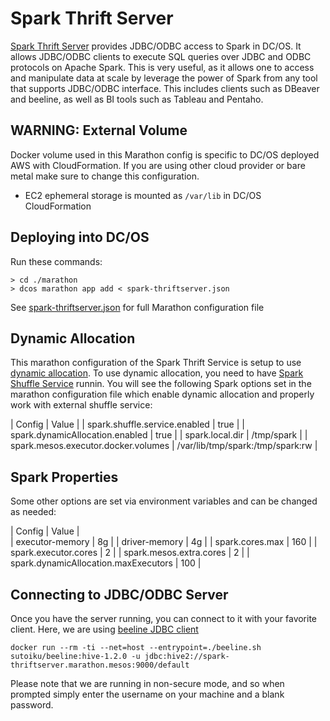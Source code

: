 # Spark Thrift Server

[Spark Thrift Server](http://spark.apache.org/docs/latest/sql-programming-guide.html#running-the-thrift-jdbcodbc-server) provides JDBC/ODBC access to Spark in DC/OS. 
It allows JDBC/ODBC clients to execute SQL queries over JDBC and ODBC protocols on Apache Spark. 
This is very useful, as it allows one to access and manipulate data at scale by leverage the power of Spark from any tool that supports JDBC/ODBC interface.
This includes clients such as DBeaver and beeline, as well as BI tools such as Tableau and Pentaho.

## WARNING: External Volume

Docker volume used in this Marathon config is specific to DC/OS deployed AWS with CloudFormation. 
If you are using other cloud provider or bare metal make sure to change this configuration.

* EC2 ephemeral storage is mounted as `/var/lib` in DC/OS CloudFormation

## Deploying into DC/OS

Run these commands:

```
> cd ./marathon
> dcos marathon app add < spark-thriftserver.json
```

See [spark-thriftserver.json](https://github.com/NBCUAS/dcos-spark-thrift-server/blob/master/marathon/spark-thriftserver.json)
for full Marathon configuration file

## Dynamic Allocation

This marathon configuration of the Spark Thrift Service is setup to use 
[dynamic allocation](http://spark.apache.org/docs/latest/configuration.html#dynamic-allocation). 
To use dynamic allocation, you need to have [Spark Shuffle Service](https://github.com/NBCUAS/dcos-spark-shuffle-service) runnin. 
You will see the following Spark options set in the marathon configuration file which enable dynamic allocation and properly work with external shuffle service:

| Config                                | Value |
| spark.shuffle.service.enabled         | true  |
| spark.dynamicAllocation.enabled       | true  |
| spark.local.dir	                    | /tmp/spark |
| spark.mesos.executor.docker.volumes	| /var/lib/tmp/spark:/tmp/spark:rw |

## Spark Properties

Some other options are set via environment variables and can be changed as needed:

| Config                                | Value |      
| executor-memory                       | 8g    |
| driver-memory                         | 4g    |
| spark.cores.max                       | 160   |
| spark.executor.cores                  | 2     |
| spark.mesos.extra.cores               | 2     |
| spark.dynamicAllocation.maxExecutors  | 100   |

## Connecting to JDBC/ODBC Server

Once you have the server running, you can connect to it with your favorite client.
Here, we are using [beeline JDBC client](https://cwiki.apache.org/confluence/display/Hive/HiveServer2+Clients#HiveServer2Clients-Beeline–CommandLineShell)

```
docker run --rm -ti --net=host --entrypoint=./beeline.sh sutoiku/beeline:hive-1.2.0 -u jdbc:hive2://spark-thriftserver.marathon.mesos:9000/default
```

Please note that we are running in non-secure mode, and so when prompted simply enter the username on your machine and a blank password.
